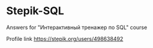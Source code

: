 # Stepik-SQL
Answers for "Интерактивный тренажер по SQL" course

Profile link https://stepik.org/users/498638492
